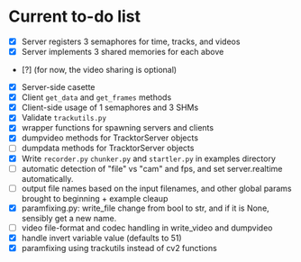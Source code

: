 # Current to-do list

- [x] Server registers 3 semaphores for time, tracks, and videos
- [x] Server implements 3 shared memories for each above
- [?] (for now, the video sharing is optional)
- [x] Server-side casette
- [x] Client `get_data` and `get_frames` methods
- [x] Client-side usage of 1 semaphores and 3 SHMs
- [x] Validate `trackutils.py`
- [x] wrapper functions for spawning servers and clients
- [x] dumpvideo methods for TracktorServer objects
- [ ] dumpdata methods for TracktorServer objects
- [x] Write `recorder.py` `chunker.py` and `startler.py` in examples directory
- [ ] automatic detection of "file" vs "cam" and fps, and set server.realtime
  automatically.
- [ ] output file names based on the input filenames, and other global params
  brought to beginning + example cleaup
- [x] paramfixing.py: write_file change from bool to str, and if it is None,
  sensibly get a new name.
- [ ] video file-format and codec handling in write_video and dumpvideo
- [x] handle invert variable value (defaults to 51)
- [x] paramfixing using trackutils instead of cv2 functions
